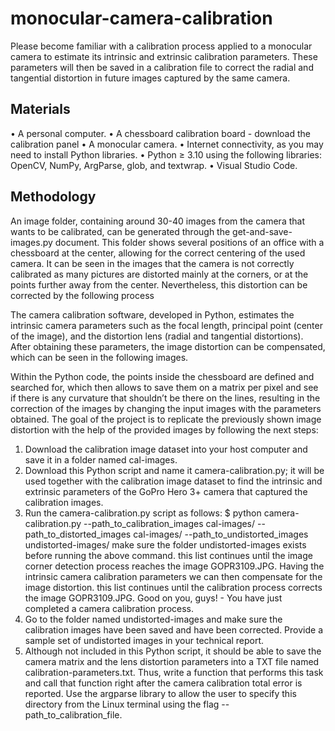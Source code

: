 # monocular-camera-calibration

Please become familiar with a calibration process applied to a monocular camera to estimate its intrinsic and extrinsic calibration parameters. These parameters will then be saved in a calibration file to correct the radial and tangential distortion in future images captured by the same camera.

## Materials
•	A personal computer.
•	A chessboard calibration board - download the calibration panel
•	A monocular camera.
•	Internet connectivity, as you may need to install Python libraries.
•	Python ≥ 3.10 using the following libraries: OpenCV, NumPy, ArgParse, glob, and textwrap.
•	Visual Studio Code.

## Methodology
An image folder, containing around 30-40 images from the camera that wants to be calibrated, can be generated through the get-and-save-images.py document. This folder shows several positions of an office with a chessboard at the center, allowing for the correct centering of the used camera. It can be seen in the images that the camera is not correctly calibrated as many pictures are distorted mainly at the corners, or at the points further away from the center. Nevertheless, this distortion can be corrected by the following process

The camera calibration software, developed in Python, estimates the intrinsic camera parameters such as the focal length, principal point (center of the image), and the distortion lens (radial and tangential distortions). After obtaining these parameters, the image distortion can be compensated, which can be seen in the following images.

Within the Python code, the points inside the chessboard are defined and searched for, which then allows to save them on a matrix per pixel and see if there is any curvature that shouldn’t be there on the lines, resulting in the correction of the images by changing the input images with the parameters obtained.
The goal of the project is to replicate the previously shown image distortion with the help of the provided images by following the next steps:
1.	Download the calibration image dataset into your host computer and save it in a folder named cal-images.
2.	Download this Python script and name it camera-calibration.py; it will be used together with the calibration image dataset to find the intrinsic and extrinsic parameters of the GoPro Hero 3+ camera that captured the calibration images.
3.	Run the camera-calibration.py script as follows:  $ python camera-calibration.py --path_to_calibration_images cal-images/ --path_to_distorted_images cal-images/  --path_to_undistorted_images undistorted-images/ make sure the folder undistorted-images exists before running the above command. this list continues until the image corner detection process reaches the image GOPR3109.JPG. Having the intrinsic camera calibration parameters we can then compensate for the image distortion. this list continues until the calibration process corrects the image GOPR3109.JPG. Good on you, guys! - You have just completed a camera calibration process.
4.	Go to the folder named undistorted-images and make sure the calibration images have been saved and have been corrected. Provide a sample set of undistorted images in your technical report. 
5.	Although not included in this Python script, it should be able to save the camera matrix and the lens distortion parameters into a TXT file named calibration-parameters.txt. Thus, write a function that performs this task and call that function right after the camera calibration total error is reported. Use the argparse library to allow the user to specify this directory from the Linux terminal using the flag --path_to_calibration_file. 
